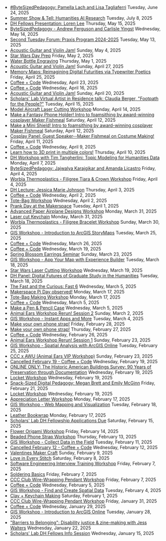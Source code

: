 * [#ByteSizedPedagogy: Pamella Lach and Lisa Tagliaferri](https://cal.lib.virginia.edu/event/14655973) Tuesday, June 24, 2025  
* [Summer Show & Tell: Humanities AI Research](https://cal.lib.virginia.edu/event/14861027) Tuesday, July 8, 2025  
* [DH Fellows Presentation: Loren Lee](https://cal.lib.virginia.edu/calendar/events/DHFellow2025) Thursday, May 15, 2025  
* [ByteSizedPedagogy - Andrew Ferguson and Carlisle Yingst](https://cal.lib.virginia.edu/event/14429559) Wednesday, May 14, 2025  
* [Second Tuesday Forum: Praxis Program 2024-2025](https://cal.lib.virginia.edu/event/13997022) Tuesday, May 13, 2025  
* [Acoustic Guitar and Violin Jam!](https://cal.lib.virginia.edu/event/14604994) Sunday, May 4, 2025  
* [Star Wars Day Prep](https://cal.lib.virginia.edu/event/14105177) Friday, May 2, 2025  
* [Water Bottle Engraving](https://cal.lib.virginia.edu/event/14550882) Thursday, May 1, 2025  
* [Acoustic Guitar and Violin Jam!](https://cal.lib.virginia.edu/event/14538468) Sunday, April 27, 2025  
* [Memory Maps: Reimagining Digital Futurities via Typewriter Poetics](https://cal.lib.virginia.edu/event/14458745) Friday, April 25, 2025  
* [Coffee + Code](https://cal.lib.virginia.edu/calendar/events/coffee-and-code) Wednesday, April 23, 2025  
* [Coffee + Code](https://cal.lib.virginia.edu/calendar/events/coffee-and-code) Wednesday, April 16, 2025  
* [Acoustic Guitar and Violin Jam!](https://cal.lib.virginia.edu/event/14518973) Sunday, April 20, 2025  
* [Scholars' Lab Virtual Artist in Residence talk: Claudia Berger, "Footpath for the People?"](https://cal.lib.virginia.edu/calendar/events/2024-slab-berger) Tuesday, April 15, 2025  
* [Model Aircraft Laser Cutting Workshop](https://cal.lib.virginia.edu/event/14118392) Monday, April 14, 2025  
* [Make a Fantasy Phone Holder! Intro to foamsithing by award-winning cosplayer Maker Fishmeal](https://cal.lib.virginia.edu/event/14442332) Saturday, April 12, 2025  
* [Make a Mini Shield! Intro to foamsithing by award-winning cosplayer Maker Fishmeal](https://cal.lib.virginia.edu/event/14442331) Saturday, April 12, 2025  
* [Cosplay Panel: Guest Speaker--Maker Fishmeal on Costume Making!](https://cal.lib.virginia.edu/event/14442330) Friday, April 11, 2025  
* [Coffee + Code](https://cal.lib.virginia.edu/calendar/events/coffee-and-code) Wednesday, April 9, 2025  
* [Learn how to 3D print in multiple colors!](https://cal.lib.virginia.edu/event/14106297) Thursday, April 10, 2025  
* [DH Workshop with Tim Tangherlini: Topic Modeling for Humanities Data](https://cal.lib.virginia.edu/calendar/events/BERTopic) Monday, April 7, 2025  
* [ByteSizedPedagogy: Jajwalya Karajgikar and Amanda Licastro](https://cal.lib.virginia.edu/event/14229798) Friday, April 4, 2025  
* [Worbla Thermoplastics - Filigree Tiara & Crown Workshop](https://cal.lib.virginia.edu/event/14442333) Friday, April 4, 2025  
* [DH Lecture: Jessica Marie Johnson](https://cal.lib.virginia.edu/calendar/events/KeywordsInPractice) Thursday, April 3, 2025  
* [Coffee + Code](https://cal.lib.virginia.edu/calendar/events/coffee-and-code) Wednesday, April 2, 2025  
* [Tote-Bag Workshop](https://cal.lib.virginia.edu/event/14356962) Wednesday, April 2, 2025  
* [Prank Day at the Makerspace](https://cal.lib.virginia.edu/event/14105148) Tuesday, April 1, 2025  
* [Advanced Paper Airplane Designs Workshop](https://cal.lib.virginia.edu/event/14118171) Monday, March 31, 2025  
* [Laser cut Keychain](https://cal.lib.virginia.edu/event/14106260) Monday, March 31, 2025  
* [Worbla Thermoplastics - Filigree Bracelet Workshop](https://cal.lib.virginia.edu/event/14400822) Sunday, March 30, 2025  
* [GIS Workshop - Introduction to ArcGIS StoryMaps](https://cal.lib.virginia.edu/calendar/events/Spring2025GISWorkshop8) Tuesday, March 25, 2025  
* [Coffee + Code](https://cal.lib.virginia.edu/calendar/events/coffee-and-code) Wednesday, March 26, 2025  
* [Coffee + Code](https://cal.lib.virginia.edu/calendar/events/coffee-and-code) Wednesday, March 19, 2025  
* [Spring Blossom Earrings Seminar](https://cal.lib.virginia.edu/event/14178061) Sunday, March 23, 2025  
* [GIS Workshop - App Your Map with Experience Builder](https://cal.lib.virginia.edu/calendar/events/Spring2025GISWorkshop7) Tuesday, March 18, 2025  
* [Star Wars Laser Cutting Workshop](https://cal.lib.virginia.edu/calendar/events/starwarslasercutting) Wednesday, March 19, 2025  
* [DH Panel: Digital Futures of Graduate Study in the Humanities](https://cal.lib.virginia.edu/calendar/events/GraduateFutures) Tuesday, March 18, 2025  
* [The Fast and the Curious: Fast 6](https://cal.lib.virginia.edu/event/14175346) Wednesday, March 5, 2025  
* [Makerspace Pi Day observed!](https://cal.lib.virginia.edu/event/14104595) Monday, March 17, 2025  
* [Tote-Bag Making Workshop](https://cal.lib.virginia.edu/event/14356771) Monday, March 17, 2025  
* [Coffee + Code](https://cal.lib.virginia.edu/calendar/events/coffee-and-code) Wednesday, March 5, 2025  
* [Make a Pen & Pencil Case](https://cal.lib.virginia.edu/event/14106200) Wednesday, March 5, 2025  
* [Animal Ears Workshop Rerun! Session 2](https://cal.lib.virginia.edu/event/14194094) Sunday, March 2, 2025  
* [GIS Workshop - Instant Apps and More](https://cal.lib.virginia.edu/calendar/events/Spring2025GISWorkshop6) Tuesday, March 4, 2025  
* [Make your own phone strap!](https://cal.lib.virginia.edu/event/14173897) Friday, February 28, 2025  
* [Make your own phone strap!](https://cal.lib.virginia.edu/event/14098960) Thursday, February 27, 2025  
* [Coffee + Code](https://cal.lib.virginia.edu/calendar/events/coffee-and-code) Wednesday, February 26, 2025  
* [Animal Ears Workshop Rerun! Session 1](https://cal.lib.virginia.edu/event/14194093) Sunday, February 23, 2025  
* [GIS Workshop - Spatial Analysis with ArcGIS Online](https://cal.lib.virginia.edu/calendar/events/Spring2025GISWorkshop5) Tuesday, February 25, 2025  
* [CCC x AWU (Animal Ears VIP Workshop)](https://cal.lib.virginia.edu/event/14194267) Sunday, February 23, 2025  
* [Cancelled February 19 - Coffee + Code](https://cal.lib.virginia.edu/calendar/events/coffee-and-code) Wednesday, February 19, 2025  
* [ONLINE ONLY: The Historic American Buildings Survey: 90 Years of Preservation through Documentation](https://cal.lib.virginia.edu/calendar/events/HABS) Wednesday, February 19, 2025  
* [Locket Workshop](https://cal.lib.virginia.edu/event/14128387) Wednesday, February 19, 2025  
* [Snack-Sized Digital Pedagogy: Megan Brett and Emily McGinn](https://cal.lib.virginia.edu/event/14011008) Friday, February 21, 2025  
* [Locket Workshop](https://cal.lib.virginia.edu/event/14128361) Wednesday, February 19, 2025  
* [Appreciation Letter Workshop](https://cal.lib.virginia.edu/calendar/events/appreciationletters) Monday, February 17, 2025  
* [GIS Workshop - Web Mapping and Visualization](https://cal.lib.virginia.edu/calendar/events/Spring2025GISWorkshop4) Tuesday, February 18, 2025  
* [Leather Bookwrap](https://cal.lib.virginia.edu/event/14105941) Monday, February 17, 2025  
* [Scholars' Lab DH Fellowship Applications Due](https://cal.lib.virginia.edu/calendar/events/DHFellowship2026) Saturday, February 15, 2025  
* [Flower Origami Workshop](https://cal.lib.virginia.edu/event/14129318) Friday, February 14, 2025  
* [Beaded Phone Strap Workshop](https://cal.lib.virginia.edu/event/14099010) Thursday, February 13, 2025  
* [GIS Workshop - Collect Data in the Field](https://cal.lib.virginia.edu/calendar/events/Spring2025GISWorkshop3) Tuesday, February 11, 2025  
* [Cancelled February 12 - Coffee + Code](https://cal.lib.virginia.edu/calendar/events/coffee-and-code) Wednesday, February 12, 2025  
* [Valentines Maker Craft](https://cal.lib.virginia.edu/event/14088254) Sunday, February 9, 2025  
* [Love in Every Stitch](https://cal.lib.virginia.edu/event/14113493) Saturday, February 8, 2025  
* [Software Engineering Interview Training Workshop](https://cal.lib.virginia.edu/event/14105341) Friday, February 7, 2025  
* [Soldering Basics](https://cal.lib.virginia.edu/event/14105919) Friday, February 7, 2025  
* [CCC Club Wire-Wrapping Pendant Workshop](https://cal.lib.virginia.edu/event/14038109) Friday, February 7, 2025  
* [Coffee + Code](https://cal.lib.virginia.edu/calendar/events/coffee-and-code) Wednesday, February 5, 2025  
* [GIS Workshop - Find and Create Spatial Data](https://cal.lib.virginia.edu/calendar/events/Spring2025GISWorkshop2) Tuesday, February 4, 2025  
* [Clay + Keychain Making](https://cal.lib.virginia.edu/event/14104946) Saturday, February 1, 2025  
* [CCC Club Wire-Wrapping Pendant Workshop](https://cal.lib.virginia.edu/event/14038108) Friday, January 31, 2025  
* [Coffee + Code](https://cal.lib.virginia.edu/event/14030706) Wednesday, January 29, 2025  
* [GIS Workshop - Introduction to ArcGIS Online](https://cal.lib.virginia.edu/calendar/events/Spring2025GISWorkshop1) Tuesday, January 28, 2025  
* ["Barriers to Belonging": Disability justice & zine-making with Jess Walters](https://cal.lib.virginia.edu/calendar/events/slab-jess-walters-jan-2024) Wednesday, January 22, 2025  
* [Scholars' Lab DH Fellows Info Session](https://cal.lib.virginia.edu/event/13365703) Wednesday, January 15, 2025  